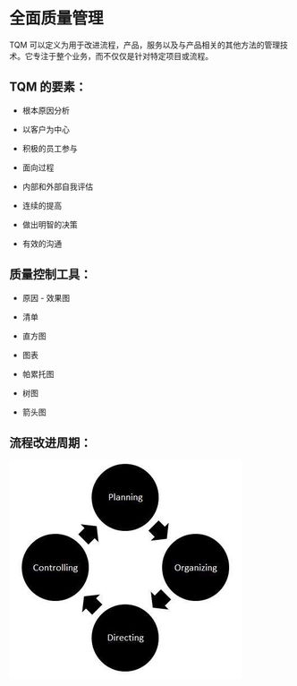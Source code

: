 # 全面质量管理

TQM 可以定义为用于改进流程，产品，服务以及与产品相关的其他方法的管理技术。它专注于整个业务，而不仅仅是针对特定项目或流程。

## TQM 的要素：

* 根本原因分析

* 以客户为中心

* 积极的员工参与

* 面向过程

* 内部和外部自我评估

* 连续的提高

* 做出明智的决策

* 有效的沟通

## 质量控制工具：

* 原因 - 效果图

* 清单

* 直方图

* 图表

* 帕累托图

* 树图

* 箭头图

## 流程改进周期：

![全面质量管理流程](../screenshot/2019-05-30-17-06-15.png)
